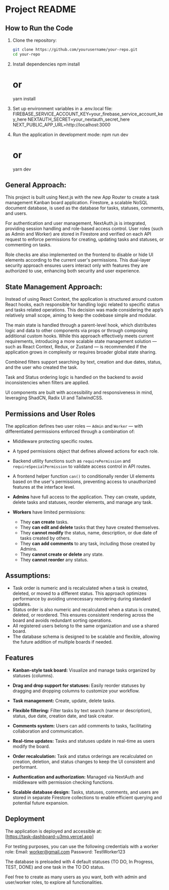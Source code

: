 # Project README

## How to Run the Code

1. Clone the repository:

   ```bash
   git clone https://github.com/yourusername/your-repo.git
   cd your-repo

   ```

2. Install dependencies
   npm install

   # or

   yarn install

3. Set up environment variables in a .env.local file:
   FIREBASE_SERVICE_ACCOUNT_KEY=your_firebase_service_account_key_here
   NEXTAUTH_SECRET=your_nextauth_secret_here
   NEXT_PUBLIC_APP_URL=http://localhost:3000

4. Run the application in development mode:
   npm run dev
   # or
   yarn dev

## General Approach:

This project is built using Next.js with the new App Router to create a task management Kanban board application. Firestore, a scalable NoSQL document database, is used as the database for tasks, statuses, comments, and users.

For authentication and user management, NextAuth.js is integrated, providing session handling and role-based access control. User roles (such as Admin and Worker) are stored in Firestore and verified on each API request to enforce permissions for creating, updating tasks and statuses, or commenting on tasks.

Role checks are also implemented on the frontend to disable or hide UI elements according to the current user's permissions. This dual-layer security approach ensures users interact only with features they are authorized to use, enhancing both security and user experience.

## State Management Approach:

Instead of using React Context, the application is structured around custom React hooks, each responsible for handling logic related to specific status and tasks related operations. This decision was made considering the app’s relatively small scope, aiming to keep the codebase simple and modular.

The main state is handled through a parent-level hook, which distributes logic and data to other components via props or through composing additional custom hooks. While this approach effectively meets current requirements, introducing a more scalable state management solution — such as React Context, Redux, or Zustand — is recommended if the application grows in complexity or requires broader global state sharing.

Combined filters support searching by text, creation and due dates, status, and the user who created the task.

Task and Status ordering logic is handled on the backend to avoid inconsistencies when filters are applied.

UI components are built with accessibility and responsiveness in mind, leveraging ShadCN, Radix UI and TailwindCSS.

## Permissions and User Roles

The application defines two user roles — `Admin` and `Worker` — with differentiated permissions enforced through a combination of:

- Middleware protecting specific routes.
- A typed permissions object that defines allowed actions for each role.
- Backend utility functions such as `requirePermission` and `requireSpecialPermission` to validate access control in API routes.
- A frontend helper function `can()` to conditionally render UI elements based on the user's permissions, preventing access to unauthorized features at the interface level.

- **Admins** have full access to the application. They can create, update, delete tasks and statuses, reorder elements, and manage any task.
- **Workers** have limited permissions:
  - They **can create** tasks.
  - They **can edit and delete** tasks that they have created themselves.
  - They **cannot modify** the status, name, description, or due date of tasks created by others.
  - They **can add comments** to any task, including those created by Admins.
  - They **cannot create or delete** any state.
  - They **cannot reorder** any status.

## Assumptions:

- Task order is numeric and is recalculated when a task is created, deleted, or moved to a different status. This approach optimizes performance by avoiding unnecessary reordering during standard updates.
- Status order is also numeric and recalculated when a status is created, deleted, or reordered. This ensures consistent rendering across the board and avoids redundant sorting operations.
- All registered users belong to the same organization and use a shared board.
- The database schema is designed to be scalable and flexible, allowing the future addition of multiple boards if needed.

## Features

- **Kanban-style task board:** Visualize and manage tasks organized by statuses (columns).

- **Drag and drop support for statuses:** Easily reorder statuses by dragging and dropping columns to customize your workflow.

- **Task management:** Create, update, delete tasks.

- **Flexible filtering:** Filter tasks by text search (name or description), status, due date, creation date, and task creator.

- **Comments system:** Users can add comments to tasks, facilitating collaboration and communication.

- **Real-time updates:** Tasks and statuses update in real-time as users modify the board.

- **Order recalculation:** Task and status orderings are recalculated on creation, deletion, and status changes to keep the UI consistent and performant.

- **Authentication and authorization:** Managed via NextAuth and middleware with permission checking functions.

- **Scalable database design:** Tasks, statuses, comments, and users are stored in separate Firestore collections to enable efficient querying and potential future expansion.

## Deployment

The application is deployed and accessible at:  
[https://task-dashboard-u3mq.vercel.app]

For testing purposes, you can use the following credentials with a worker role:
Email: worker@gmail.com
Password: TestWorker123

The database is preloaded with 4 default statuses (TO DO, In Progress, TEST, DONE) and one task in the TO DO status.

Feel free to create as many users as you want, both with admin and user/worker roles, to explore all functionalities.
